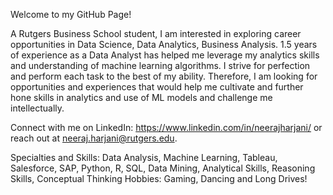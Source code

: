 Welcome to my GitHub Page!

A Rutgers Business School student, I am interested in exploring career opportunities in Data Science, Data Analytics, Business Analysis. 1.5 years of experience as a Data Analyst has helped me leverage my analytics skills and understanding of machine learning algorithms. I strive for perfection and perform each task to the best of my ability. Therefore, I am looking for opportunities and experiences that would help me cultivate and further hone skills in analytics and use of ML models and challenge me intellectually.

Connect with me on LinkedIn: https://www.linkedin.com/in/neerajharjani/ or reach out at neeraj.harjani@rutgers.edu.

Specialties and Skills: Data Analysis, Machine Learning, Tableau, Salesforce, SAP, Python, R, SQL, Data Mining, Analytical Skills, Reasoning Skills, Conceptual Thinking
Hobbies: Gaming, Dancing and Long Drives!
